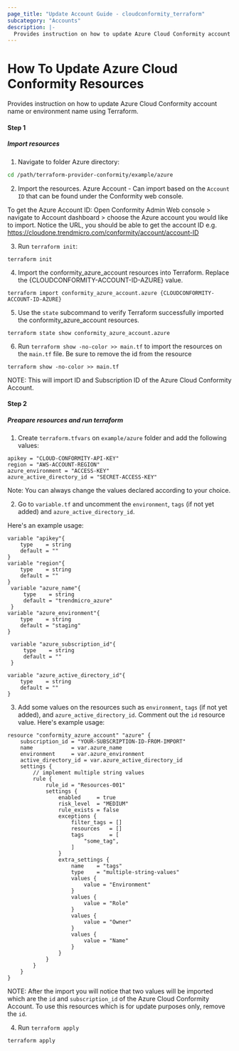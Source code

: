 ```yaml
---
page_title: "Update Account Guide - cloudconformity_terraform"
subcategory: "Accounts"
description: |-
  Provides instruction on how to update Azure Cloud Conformity account name or environment name using Terraform.
---
```


# How To Update Azure Cloud Conformity Resources
Provides instruction on how to update Azure Cloud Conformity account name or environment name using Terraform.

#### Step 1

##### Import resources
1. Navigate to folder Azure directory:
```sh
cd /path/terraform-provider-conformity/example/azure
```
2. Import the resources.
Azure Account - Can import based on the `Account ID` that can be found under the Conformity web console.

To get the Azure Account ID:
Open Conformity Admin Web console > navigate to Account dashboard > choose the Azure account you would like to import.
Notice the URL, you should be able to get the account ID e.g. https://cloudone.trendmicro.com/conformity/account/account-ID

3. Run `terraform init`:
```hcl
terraform init
```

4. Import the conformity_azure_account resources into Terraform. Replace the {CLOUDCONFORMITY-ACCOUNT-ID-AZURE} value.
```hcl
terraform import conformity_azure_account.azure {CLOUDCONFORMITY-ACCOUNT-ID-AZURE}
```

5. Use the `state` subcommand to verify Terraform successfully imported the conformity_azure_account resources.
```hcl
terraform state show conformity_azure_account.azure
```

6. Run `terraform show -no-color >> main.tf` to import the resources on the `main.tf` file. Be sure to remove the id from the resource
```hcl
terraform show -no-color >> main.tf
```

NOTE: This will import ID and Subscription ID of the Azure Cloud Conformity Account.

#### Step 2

##### Preapare resources and run terraform

1. Create `terraform.tfvars` on `example/azure` folder and add the following values:

```
apikey = "CLOUD-CONFORMITY-API-KEY"
region = "AWS-ACCOUNT-REGION"
azure_environment = "ACCESS-KEY"
azure_active_directory_id = "SECRET-ACCESS-KEY"
```
Note: You can always change the values declared according to your choice.

2. Go to `variable.tf` and uncomment the `environment`, `tags` (if not yet added) and `azure_active_directory_id`.

Here's an example usage:
```
variable "apikey"{
    type    = string
    default = ""
}
variable "region"{
    type    = string
    default = ""
}
 variable "azure_name"{
     type    = string
     default = "trendmicro_azure"
 }
variable "azure_environment"{
    type    = string
    default = "staging"
}

 variable "azure_subscription_id"{
     type    = string
     default = ""
 }

variable "azure_active_directory_id"{
    type    = string
    default = ""
}
```

3. Add some values on the resources such as `environment`, `tags` (if not yet added), and `azure_active_directory_id`. Comment out the `id` resource value. Here's example usage:
```
resource "conformity_azure_account" "azure" {
    subscription_id = "YOUR-SUBSCRIPTION-ID-FROM-IMPORT"
    name            = var.azure_name
    environment     = var.azure_environment
    active_directory_id = var.azure_active_directory_id
    settings {
        // implement multiple string values
        rule {
            rule_id = "Resources-001"
            settings {
                enabled     = true
                risk_level  = "MEDIUM"
                rule_exists = false
                exceptions {
                    filter_tags = []
                    resources   = []
                    tags        = [
                        "some_tag",
                    ]
                }
                extra_settings {
                    name    = "tags"
                    type    = "multiple-string-values"
                    values {
                        value = "Environment"
                    }
                    values {
                        value = "Role"
                    }
                    values {
                        value = "Owner"
                    }
                    values {
                        value = "Name"
                    }
                }
            }
        }
    }
}
```
NOTE: After the import you will notice that two values will be imported which are the `id` and `subscription_id` of the Azure Cloud Conformity Account. To use this resources which is for update purposes only, remove the `id`.

4. Run `terraform apply`
```sh
terraform apply
```